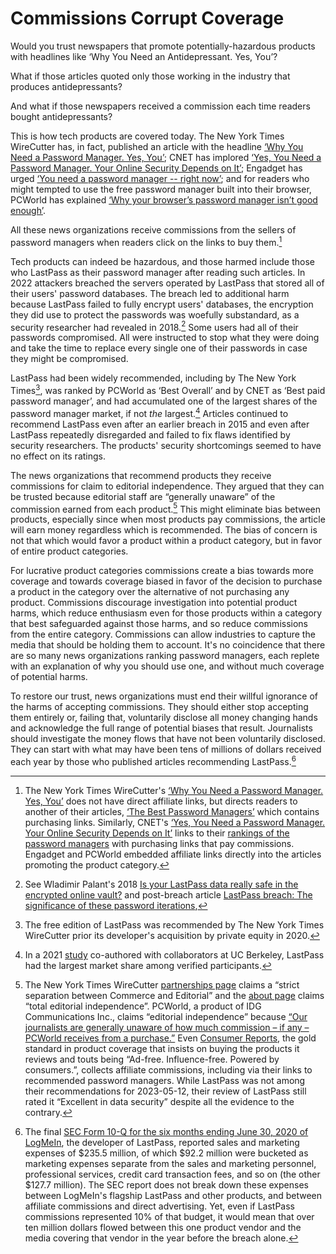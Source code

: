 # Commissions Corrupt Coverage

<!-- To grasp the severity of the problem consider the analog of pharmaceuticals. -->
Would you trust newspapers that promote potentially-hazardous products with headlines like ‘Why You Need an Antidepressant. Yes, You’?

What if those articles quoted only those working in the industry that produces antidepressants?

And what if those newspapers received a commission each time readers bought antidepressants?

This is how tech products are covered today. The New York Times WireCutter has, in fact, published an article with the headline [‘Why You Need a Password Manager. Yes, You’](https://www.nytimes.com/2019/08/27/smarter-living/wirecutter/why-you-need-a-password-manager-yes-you.html); CNET has implored [‘Yes, You Need a Password Manager. Your Online Security Depends on It’](https://www.cnet.com/tech/services-and-software/yes-you-need-a-password-manager-your-online-security-depends-on-it/); Engadget has urged [‘You need a password manager -- right now’](https://www.engadget.com/2019-08-26-the-best-password-managers-compared.html); and for readers who might tempted to use the free password manager built into their browser, PCWorld has explained [‘Why your browser’s password manager isn’t good enough’](https://www.pcworld.com/article/393979/why-your-browsers-password-manager-isnt-good-enough.html).

All these news organizations receive commissions from the sellers of password managers when readers click on the links to buy them.[^nyt-affiliate-links-are-indirect]

[^nyt-affiliate-links-are-indirect]: The New York Times WireCutter's [‘Why You Need a Password Manager. Yes, You’](https://www.nytimes.com/2019/08/27/smarter-living/wirecutter/why-you-need-a-password-manager-yes-you.html) does not have direct affiliate links, but directs readers to another of their articles, [‘The Best Password Managers’](https://www.nytimes.com/wirecutter/reviews/best-password-managers/) which contains purchasing links. Similarly, CNET's [‘Yes, You Need a Password Manager. Your Online Security Depends on It’](https://www.cnet.com/tech/services-and-software/yes-you-need-a-password-manager-your-online-security-depends-on-it/) links to their [rankings of the password managers](https://www.cnet.com/tech/services-and-software/best-password-manager/) with purchasing links that pay commissions. Engadget and PCWorld embedded affiliate links directly into the articles promoting the product category.

Tech products can indeed be hazardous, and those harmed include those who LastPass as their password manager after reading such articles. In 2022 attackers breached the servers operated by LastPass that stored all of their users' password databases. The breach led to additional harm because LastPass failed to fully encrypt users' databases, the encryption they did use to protect the passwords was woefully substandard, as a security researcher had revealed in 2018.[^lastpass-iterations] Some users had all of their passwords compromised. All were instructed to stop what they were doing and take the time to replace every single one of their passwords in case they might be compromised.

LastPass had been widely recommended, including by The New York Times[^nyt-lastpass-rec], was ranked by PCWorld as ‘Best Overall’ and by CNET as ‘Best paid password manager’, and had accumulated one of the largest shares of the password manager market, if not *the* largest.[^lastpass-market-share] Articles continued to recommend LastPass even after an earlier breach in 2015 and even after LastPass repeatedly disregarded and failed to fix flaws identified by security researchers.  The products' security shortcomings seemed to have no effect on its ratings.

[^nyt-lastpass-rec]: The free edition of LastPass was recommended by The New York Times WireCutter prior its developer's acquisition by private equity in 2020.

The news organizations that recommend products they receive commissions for claim to editorial independence. They argued that they can be trusted because editorial staff are “generally unaware” of the commission earned from each product.[^editorial-independence] This might eliminate bias between products, especially since when most products pay commissions, the article will earn money regardless which is recommended. The bias of concern is not that which would favor a product within a product category, but in favor of entire product categories.

For lucrative product categories commissions create a bias towards more coverage and towards coverage biased in favor of the decision to purchase a product in the category over the alternative of not purchasing any product. Commissions discourage investigation into potential product harms, which reduce enthusiasm even for those products within a category that best safeguarded against those harms, and so reduce commissions from the entire category. Commissions can allow industries to capture the media that should be holding them to account. It's no coincidence that there are so many news organizations ranking password managers, each replete with an explanation of why you should use one, and without much coverage of potential harms.

<!-- See, for example, pressure cookers with escape valves. -->

To restore our trust, news organizations must end their willful ignorance of the harms of accepting commissions. They should either stop accepting them entirely or, failing that, voluntarily disclose all money changing hands and acknowledge the full range of potential biases that result. Journalists should investigate the money flows that have not been voluntarily disclosed. They can start with what may have been tens of millions of dollars received each year by those who published articles recommending LastPass.[^money-flow]

[^editorial-independence]: The New York Times WireCutter [partnerships page](https://www.nytimes.com/wirecutter/partners/) claims a “strict separation between Commerce and Editorial” and the [about page](https://www.nytimes.com/wirecutter/about/) claims “total editorial independence”. PCWorld, a product of IDG Communications Inc., claims “editorial independence” because [“Our journalists are generally unaware of how much commission – if any – PCWorld receives from a purchase.”](https://www.pcworld.com/about/affiliate-link-policy) Even [Consumer Reports](https://www.consumerreports.org/), the gold standard in product coverage that insists on buying the products it reviews and touts being “Ad-free. Influence-free. Powered by consumers.”, collects affiliate commissions, including via their links to recommended password managers. While LastPass was not among their recommendations for 2023-05-12, their review of LastPass still rated it “Excellent in data security” despite all the evidence to the contrary.


[^lastpass-market-share]: In a 2021 [study](https://dash.harvard.edu/handle/1/37374029) co-authored with collaborators at UC Berkeley, LastPass had the largest market share among verified participants.

[^lastpass-iterations]: See Wladimir Palant's 2018 [Is your LastPass data really safe in the encrypted online vault?](https://palant.info/2018/07/09/is-your-lastpass-data-really-safe-in-the-encrypted-online-vault/) and post-breach article [LastPass breach: The significance of these password iterations](https://palant.info/2022/12/28/lastpass-breach-the-significance-of-these-password-iterations/),

[^lastpass-best]: Contact me for archival copies of both articles if necessary. At the time of writing, the [PCWorld article](https://www.pcworld.com/article/393979/why-your-browsers-password-manager-isnt-good-enough.html) was still online with the recommendation unchanged and the [CNET article was available via the Internet Archive](https://web.archive.org/web/20210707100536/https://www.cnet.com/tech/services-and-software/best-password-manager/).

[^wired-notes-security]: To the credit of Wired, author Lily Hay Newman did mention as early as [2018](https://web.archive.org/web/20200612063257/https://www.wired.com/story/password-manager-autofill-ad-tech-privacy/) that “The main drawback to LastPass is its mixed security track record—the product has had a number of high-profile, critical bugs and there have even been some data breaches. Overall, LastPass has weathered these storms, but it's worth noting.”

[^money-flow]: The final [SEC Form 10-Q for the six months ending June 30, 2020 of LogMeIn](https://www.sec.gov/ix?doc=/Archives/edgar/data/0001420302/000156459020034298/logm-10q_20200630.htm), the developer of LastPass, reported sales and marketing expenses of \$235.5 million, of which \$92.2 million were bucketed as marketing expenses separate from the sales and marketing personnel, professional services, credit card transaction fees, and so on (the other \$127.7 million). The SEC report does not break down these expenses between LogMeIn's flagship LastPass and other products, and between affiliate commissions and direct advertising. Yet, even if LastPass commissions represented 10\% of that budget, it would mean that over ten million dollars flowed between this one product vendor and the media covering that vendor in the year before the breach alone.